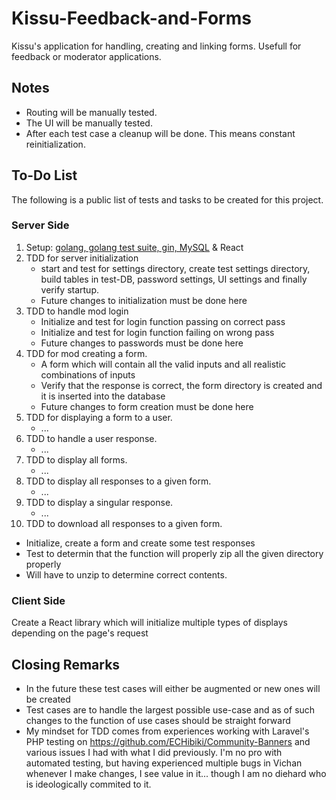 # Kissu-Feedback-and-Forms
Kissu's application for handling, creating and linking forms. Usefull for feedback or moderator applications.

## Notes
- Routing will be manually tested.
- The UI will be manually tested.
- After each test case a cleanup will be done. This means constant reinitialization.
## To-Do List
The following is a public list of tests and tasks to be created for this project.
### Server Side
1. Setup: <ins>golang, golang test suite, gin, MySQL</ins> & React
2. TDD for server initialization 
    - start and test for settings directory, create test settings directory, build tables in test-DB, password settings, UI settings and finally verify startup.
    - Future changes to initialization must be done here
3. TDD to handle mod login 
    - Initialize and test for login function passing on correct pass
    - Initialize and test for login function failing on wrong pass
    - Future changes to passwords must be done here
4. TDD for mod creating a form.
    - A form which will contain all the valid inputs and all realistic combinations of inputs
    - Verify that the response is correct, the form directory is created and it is inserted into the database
    - Future changes to form creation must be done here
5. TDD for displaying a form to a user.
    - ...
6. TDD to handle a user response.
    - ...
7. TDD to display all forms.
    - ...
8. TDD to display all responses to a given form.
    - ...
9. TDD to display a singular response.
    - ...
10. TDD to download all responses to a given form.
  - Initialize, create a form and create some test responses
  - Test to determin that the function will properly zip all the given directory properly
  - Will have to unzip to determine correct contents.
### Client Side
Create a React library which will initialize multiple types of displays depending on the page's request

## Closing Remarks
  - In the future these test cases will either be augmented or new ones will be created
  - Test cases are to handle the largest possible use-case and as of such changes to the function of use cases should be straight forward
  - My mindset for TDD comes from experiences working with Laravel's PHP testing on https://github.com/ECHibiki/Community-Banners and various issues I had with what I did previously. I'm no pro with automated testing, but having experienced multiple bugs in Vichan whenever I make changes, I see value in it... though I am no diehard who is ideologically commited to it.
